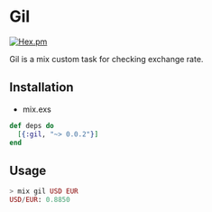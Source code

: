 Gil
===
[![Hex.pm](https://img.shields.io/hexpm/v/gil.svg)](https://hex.pm/packages/gil)

Gil is a mix custom task for checking exchange rate.

## Installation

* mix.exs
```elixir
def deps do
  [{:gil, "~> 0.0.2"}]
end
```

## Usage

```elixir
> mix gil USD EUR
USD/EUR: 0.8850
```
